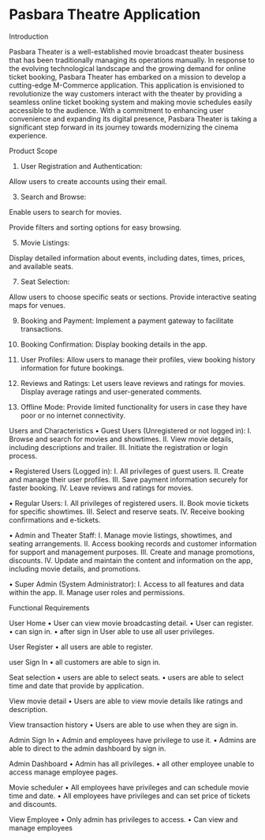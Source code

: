 # Pasbara Theatre Application


Introduction

Pasbara Theater is a well-established movie broadcast theater business that has been traditionally managing its operations manually. 
In response to the evolving technological landscape and the growing demand for online ticket booking, Pasbara Theater has embarked on a mission to develop a 
cutting-edge M-Commerce application. This application is envisioned to revolutionize the way customers interact with the theater by providing a seamless 
online ticket booking system and making movie schedules easily accessible to the audience. With a commitment to enhancing user convenience and expanding 
its digital presence, Pasbara Theater is taking a significant step forward in its journey towards modernizing the cinema experience.


Product Scope

1.	User Registration and Authentication:

Allow users to create accounts using their email.


3.	Search and Browse:

Enable users to search for movies.

Provide filters and sorting options for easy browsing.


5.	Movie Listings:

Display detailed information about events, including dates, times, prices, and available seats.


7.	Seat Selection:

Allow users to choose specific seats or sections.
Provide interactive seating maps for venues.


9.	Booking and Payment:
Implement a payment gateway to facilitate transactions.


10.	Booking Confirmation:
Display booking details in the app.


12.	User Profiles:
Allow users to manage their profiles, view booking history information for future bookings.


14.	Reviews and Ratings:
Let users leave reviews and ratings for movies.
Display average ratings and user-generated comments.


16.	Offline Mode:
Provide limited functionality for users in case they have poor or no internet connectivity.


Users and Characteristics
•	Guest Users (Unregistered or not logged in):
I.	Browse and search for movies and showtimes.
II.	View movie details, including descriptions and trailer.
III.	Initiate the registration or login process.

•	Registered Users (Logged in):
I.	All privileges of guest users.
II.	Create and manage their user profiles.
III.	Save payment information securely for faster booking.
IV.	Leave reviews and ratings for movies.
 
•	Regular Users:
I.	All privileges of registered users.
II.	Book movie tickets for specific showtimes.
III.	Select and reserve seats.
IV.	Receive booking confirmations and e-tickets.
 
•	Admin and Theater Staff:
I.	Manage movie listings, showtimes, and seating arrangements.
II.	Access booking records and customer information for support and management purposes.
III.	Create and manage promotions, discounts.
IV.	Update and maintain the content and information on the app, including movie details, and promotions.
 
•	Super Admin (System Administrator):
I.	Access to all features and data within the app.
II.	Manage user roles and permissions. 

Functional Requirements

User Home
•	User can view movie broadcasting detail.
•	User can register.
•	can sign in.
•	after sign in User able to use all user privileges.

User Register
•	all users are able to register.

user Sign In
•	all customers are able to sign in.

Seat selection
•	users are able to select seats.
•	users are able to select time and date that provide by application.

View movie detail
•	Users are able to view movie details like ratings and description.

View transaction history
•	Users are able to use when they are sign in.

Admin Sign In
•	Admin and employees have privilege to use it.
•	Admins are able to direct to the admin dashboard by sign in.

Admin Dashboard
•	Admin has all privileges.
•	all other employee unable to access manage employee pages.

Movie scheduler
•	All employees have privileges and can schedule movie time and date.
•	All employees have privileges and can set price of tickets and discounts.

View Employee
•	Only admin has privileges to access.
•	Can view and manage employees
